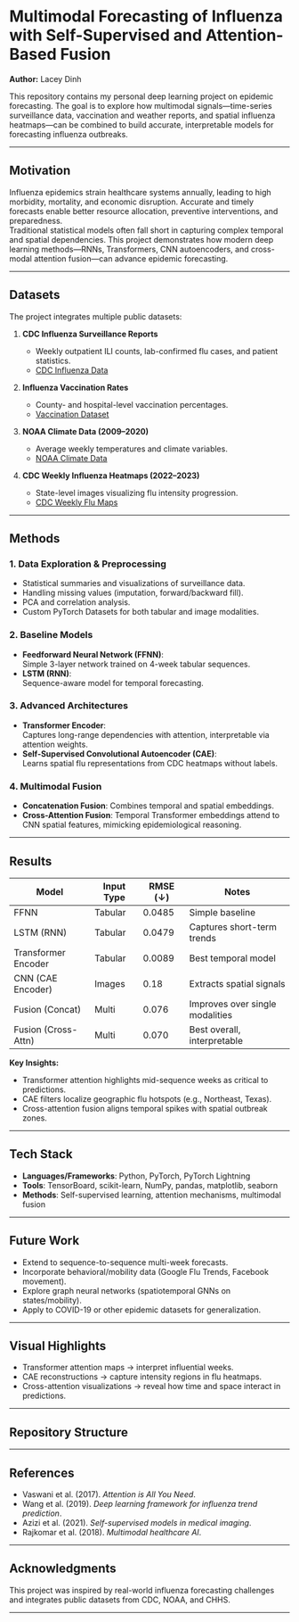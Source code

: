 # Multimodal Forecasting of Influenza with Self-Supervised and Attention-Based Fusion

**Author:** Lacey Dinh  

This repository contains my personal deep learning project on epidemic forecasting. The goal is to explore how multimodal signals—time-series surveillance data, vaccination and weather reports, and spatial influenza heatmaps—can be combined to build accurate, interpretable models for forecasting influenza outbreaks.

---

## Motivation
Influenza epidemics strain healthcare systems annually, leading to high morbidity, mortality, and economic disruption. Accurate and timely forecasts enable better resource allocation, preventive interventions, and preparedness.  
Traditional statistical models often fall short in capturing complex temporal and spatial dependencies. This project demonstrates how modern deep learning methods—RNNs, Transformers, CNN autoencoders, and cross-modal attention fusion—can advance epidemic forecasting.

---

## Datasets

The project integrates multiple public datasets:

1. **CDC Influenza Surveillance Reports**  
   - Weekly outpatient ILI counts, lab-confirmed flu cases, and patient statistics.  
   - [CDC Influenza Data](https://data.chhs.ca.gov/dataset/influenza-surveillance)

2. **Influenza Vaccination Rates**  
   - County- and hospital-level vaccination percentages.  
   - [Vaccination Dataset](https://catalog.data.gov/dataset/health-care-personnel-influenza-vaccination-026e8)

3. **NOAA Climate Data (2009–2020)**  
   - Average weekly temperatures and climate variables.  
   - [NOAA Climate Data](https://www.ncdc.noaa.gov/cdo-web/datasets)

4. **CDC Weekly Influenza Heatmaps (2022–2023)**  
   - State-level images visualizing flu intensity progression.  
   - [CDC Weekly Flu Maps](https://www.cdc.gov/fluview/surveillance/usmap.html)

---

## Methods

### 1. Data Exploration & Preprocessing
- Statistical summaries and visualizations of surveillance data.
- Handling missing values (imputation, forward/backward fill).
- PCA and correlation analysis.
- Custom PyTorch Datasets for both tabular and image modalities.

### 2. Baseline Models
- **Feedforward Neural Network (FFNN)**:  
  Simple 3-layer network trained on 4-week tabular sequences.  
- **LSTM (RNN)**:  
  Sequence-aware model for temporal forecasting.  

### 3. Advanced Architectures
- **Transformer Encoder**:  
  Captures long-range dependencies with attention, interpretable via attention weights.  
- **Self-Supervised Convolutional Autoencoder (CAE)**:  
  Learns spatial flu representations from CDC heatmaps without labels.  

### 4. Multimodal Fusion
- **Concatenation Fusion**: Combines temporal and spatial embeddings.  
- **Cross-Attention Fusion**: Temporal Transformer embeddings attend to CNN spatial features, mimicking epidemiological reasoning.  

---

## Results

| Model              | Input Type | RMSE (↓) | Notes |
|--------------------|------------|----------|-------|
| FFNN               | Tabular    | 0.0485   | Simple baseline |
| LSTM (RNN)         | Tabular    | 0.0479   | Captures short-term trends |
| Transformer Encoder | Tabular   | 0.0089   | Best temporal model |
| CNN (CAE Encoder)  | Images     | 0.18     | Extracts spatial signals |
| Fusion (Concat)    | Multi      | 0.076    | Improves over single modalities |
| Fusion (Cross-Attn)| Multi      | 0.070    | Best overall, interpretable |

**Key Insights:**
- Transformer attention highlights mid-sequence weeks as critical to predictions.  
- CAE filters localize geographic flu hotspots (e.g., Northeast, Texas).  
- Cross-attention fusion aligns temporal spikes with spatial outbreak zones.  

---

## Tech Stack
- **Languages/Frameworks**: Python, PyTorch, PyTorch Lightning  
- **Tools**: TensorBoard, scikit-learn, NumPy, pandas, matplotlib, seaborn  
- **Methods**: Self-supervised learning, attention mechanisms, multimodal fusion  

---

## Future Work
- Extend to sequence-to-sequence multi-week forecasts.  
- Incorporate behavioral/mobility data (Google Flu Trends, Facebook movement).  
- Explore graph neural networks (spatiotemporal GNNs on states/mobility).  
- Apply to COVID-19 or other epidemic datasets for generalization.  

---

## Visual Highlights
- Transformer attention maps → interpret influential weeks.  
- CAE reconstructions → capture intensity regions in flu heatmaps.  
- Cross-attention visualizations → reveal how time and space interact in predictions.  

---

## Repository Structure


---

## References
- Vaswani et al. (2017). *Attention is All You Need*.  
- Wang et al. (2019). *Deep learning framework for influenza trend prediction*.  
- Azizi et al. (2021). *Self-supervised models in medical imaging*.  
- Rajkomar et al. (2018). *Multimodal healthcare AI*.  

---

## Acknowledgments
This project was inspired by real-world influenza forecasting challenges and integrates public datasets from CDC, NOAA, and CHHS.

---

